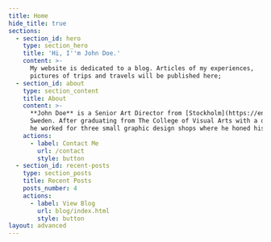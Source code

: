 ```yaml
---
title: Home
hide_title: true
sections:
  - section_id: hero
    type: section_hero
    title: 'Hi, I''m John Doe.'
    content: >-
      My website is dedicated to a blog. Articles of my experiences,
      pictures of trips and travels will be published here;
  - section_id: about
    type: section_content
    title: About
    content: >-
      **John Doe** is a Senior Art Director from [Stockholm](https://en.wikipedia.org/wiki/Stockholm),
      Sweden. After graduating from The College of Visual Arts with a degree in Communication Design,
      he worked for three small graphic design shops where he honed his design style and sensibility.
    actions:
      - label: Contact Me
        url: /contact
        style: button
  - section_id: recent-posts
    type: section_posts
    title: Recent Posts
    posts_number: 4
    actions:
      - label: View Blog
        url: blog/index.html
        style: button
layout: advanced
---
```

